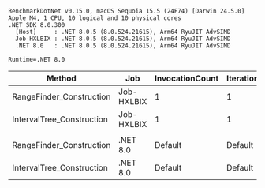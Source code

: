 ```

BenchmarkDotNet v0.15.0, macOS Sequoia 15.5 (24F74) [Darwin 24.5.0]
Apple M4, 1 CPU, 10 logical and 10 physical cores
.NET SDK 8.0.300
  [Host]     : .NET 8.0.5 (8.0.524.21615), Arm64 RyuJIT AdvSIMD
  Job-HXLBIX : .NET 8.0.5 (8.0.524.21615), Arm64 RyuJIT AdvSIMD
  .NET 8.0   : .NET 8.0.5 (8.0.524.21615), Arm64 RyuJIT AdvSIMD

Runtime=.NET 8.0  

```
| Method                    | Job        | InvocationCount | IterationCount | LaunchCount | UnrollFactor | WarmupCount | Mean     | Error   | StdDev  | Ratio | RatioSD |
|-------------------------- |----------- |---------------- |--------------- |------------ |------------- |------------ |---------:|--------:|--------:|------:|--------:|
| RangeFinder_Construction  | Job-HXLBIX | 1               | 1              | 1           | 1            | 1           |  11.39 s |      NA | 0.000 s |  0.06 |    0.00 |
| IntervalTree_Construction | Job-HXLBIX | 1               | 1              | 1           | 1            | 1           | 196.03 s |      NA | 0.000 s |  1.00 |    0.00 |
|                           |            |                 |                |             |              |             |          |         |         |       |         |
| RangeFinder_Construction  | .NET 8.0   | Default         | Default        | Default     | 16           | Default     |  11.32 s | 0.017 s | 0.016 s |  0.06 |    0.00 |
| IntervalTree_Construction | .NET 8.0   | Default         | Default        | Default     | 16           | Default     | 196.61 s | 2.444 s | 2.287 s |  1.00 |    0.02 |
